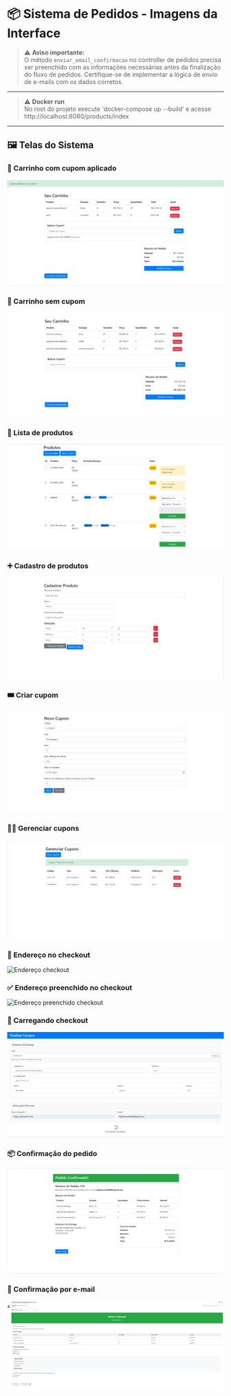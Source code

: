 # 📦 Sistema de Pedidos - Imagens da Interface

> ⚠️ **Aviso importante:**  
> O método `enviar_email_confirmacao` no controller de pedidos precisa ser preenchido com as informações necessárias antes da finalização do fluxo de pedidos. Certifique-se de implementar a lógica de envio de e-mails com os dados corretos.

---


> ⚠️ **Docker run**  
> No root do projeto execute 'docker-compose up --build' e acesse http://localhost:8080/products/index
---

## 🖼️ Telas do Sistema



### 🛒 Carrinho com cupom aplicado
![Carrinho com cupom](assets/carrinho_cupom_aplicado.png)

### 🛒 Carrinho sem cupom
![Carrinho sem cupom](assets/carrinho_sem_cupom.png)

### 🧾 Lista de produtos
![Lista de produtos](assets/produtos_lista.png)

### ➕ Cadastro de produtos
![Cadastrar produtos](assets/cadastrar_produtos.png)

### 🎟️ Criar cupom
![Criar cupom](assets/criar_cupom.png)

### 🧑‍💼 Gerenciar cupons
![Gerenciar cupons](assets/gerenciar_cupons.png)

### 📍 Endereço no checkout
![Endereço checkout](assets/endereço_checkout.png)

### ✅ Endereço preenchido no checkout
![Endereço preenchido checkout](assets/endereço_checkout_preenchido.png)

### 🔄 Carregando checkout
![Loading checkout](assets/loading_checkout.png)

### 📦 Confirmação do pedido
![Pedido confirmado](assets/pedido_confirmacao.png)

### 📧 Confirmação por e-mail
![Email de confirmação](assets/email_confirmacao.png)

